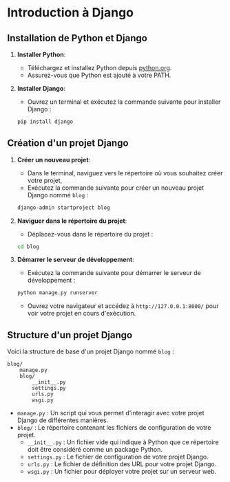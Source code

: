 
# Introduction à Django

## Installation de Python et Django

1. **Installer Python**:
    - Téléchargez et installez Python depuis [python.org](https://www.python.org/downloads/).
    - Assurez-vous que Python est ajouté à votre PATH.

2. **Installer Django**:
    - Ouvrez un terminal et exécutez la commande suivante pour installer Django :
    ```bash
    pip install django
    ```

## Création d'un projet Django

1. **Créer un nouveau projet**:
    - Dans le terminal, naviguez vers le répertoire où vous souhaitez créer votre projet,
    - Exécutez la commande suivante pour créer un nouveau projet Django nommé `blog` :
    ```bash
    django-admin startproject blog
    ```

2. **Naviguer dans le répertoire du projet**:
    - Déplacez-vous dans le répertoire du projet :
    ```bash
    cd blog
    ```

3. **Démarrer le serveur de développement**:
    - Exécutez la commande suivante pour démarrer le serveur de développement :
    ```bash
    python manage.py runserver
    ```
    - Ouvrez votre navigateur et accédez à `http://127.0.0.1:8000/` pour voir votre projet en cours d'exécution.

## Structure d'un projet Django

Voici la structure de base d'un projet Django nommé `blog` :

```
blog/
    manage.py
    blog/
        __init__.py
        settings.py
        urls.py
        wsgi.py
```

- `manage.py` : Un script qui vous permet d'interagir avec votre projet Django de différentes manières.
- `blog/` : Le répertoire contenant les fichiers de configuration de votre projet.
    - `__init__.py` : Un fichier vide qui indique à Python que ce répertoire doit être considéré comme un package Python.
    - `settings.py` : Le fichier de configuration de votre projet Django.
    - `urls.py` : Le fichier de définition des URL pour votre projet Django.
    - `wsgi.py` : Un fichier pour déployer votre projet sur un serveur web.


